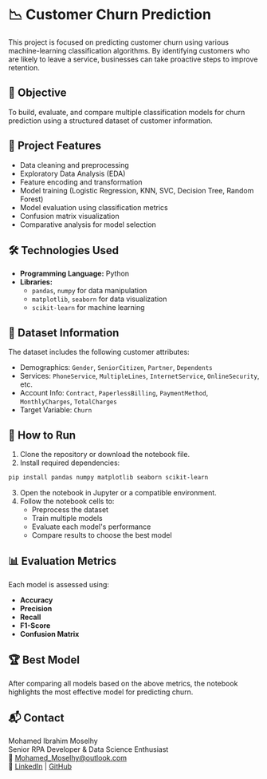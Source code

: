 


# 📉 Customer Churn Prediction

This project is focused on predicting customer churn using various machine-learning classification algorithms. By identifying customers who are likely to leave a service, businesses can take proactive steps to improve retention.

## 🧠 Objective

To build, evaluate, and compare multiple classification models for churn prediction using a structured dataset of customer information.

## 📁 Project Features

- Data cleaning and preprocessing  
- Exploratory Data Analysis (EDA)  
- Feature encoding and transformation  
- Model training (Logistic Regression, KNN, SVC, Decision Tree, Random Forest)  
- Model evaluation using classification metrics  
- Confusion matrix visualization  
- Comparative analysis for model selection

## 🛠️ Technologies Used

- **Programming Language:** Python  
- **Libraries:**  
  - `pandas`, `numpy` for data manipulation  
  - `matplotlib`, `seaborn` for data visualization  
  - `scikit-learn` for machine learning

## 📂 Dataset Information

The dataset includes the following customer attributes:

- Demographics: `Gender`, `SeniorCitizen`, `Partner`, `Dependents`  
- Services: `PhoneService`, `MultipleLines`, `InternetService`, `OnlineSecurity`, etc.  
- Account Info: `Contract`, `PaperlessBilling`, `PaymentMethod`, `MonthlyCharges`, `TotalCharges`  
- Target Variable: `Churn`

## 🚀 How to Run

1. Clone the repository or download the notebook file.
2. Install required dependencies:

```bash
pip install pandas numpy matplotlib seaborn scikit-learn
```

3. Open the notebook in Jupyter or a compatible environment.
4. Follow the notebook cells to:
   - Preprocess the dataset
   - Train multiple models
   - Evaluate each model's performance
   - Compare results to choose the best model

## 📊 Evaluation Metrics

Each model is assessed using:

- **Accuracy**  
- **Precision**  
- **Recall**  
- **F1-Score**  
- **Confusion Matrix**

## 🏆 Best Model

After comparing all models based on the above metrics, the notebook highlights the most effective model for predicting churn.

## 📬 Contact


Mohamed Ibrahim Moselhy  
Senior RPA Developer & Data Science Enthusiast  
📧 Mohamed_Moselhy@outlook.com  
🔗 [LinkedIn](https://www.linkedin.com/in/mohamed-ibrahim96/) | [GitHub](https://github.com/mohamadmoselhy)

